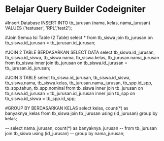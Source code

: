 # Belajar Query Builder Codeigniter 

#Insert Database
INSERT INTO  tb_jurusan
(nama, kelas, nama_jurusan)
VALUES ('testuser', 'RPL','test2');

#Join Semua Isi Table (2 Table)
select * from tb_siswa 
join tb_jurusan on tb_siswa.id_jurusan = tb_jurusan.id_jurusan;

#JOIN 2 TABLE BERDASARKAN SELECT DATA
select tb_siswa.id_jurusan, tb_siswa.id_siswa, tb_siswa.nama, tb_siswa.kelas, tb_jurusan.nama_jurusan
from tb_siswa
inner join tb_jurusan
on tb_siswa.id_jurusan = tb_jurusan.id_jurusan;

#JOIN 3 TABLE
select tb_siswa.id_jurusan, tb_siswa.id_siswa, tb_siswa.nama, tb_siswa.kelas, tb_jurusan.nama_jurusan, tb_spp.id_spp, tb_spp.tahun, tb_spp.nominal
from tb_siswa
inner join tb_jurusan
on tb_siswa.id_jurusan = tb_jurusan.id_jurusan
inner join tb_spp
on tb_siswa.id_siswa = tb_spp.id_spp;

#GROUP BY BERDASARKAN KELAS
select  kelas, count(*) as banyaknya_kelas
from tb_siswa join tb_jurusan using (id_jurusan)
group by kelas;

-- select nama_jurusan, count(*) as banyaknya_jurusan
-- from tb_jurusan join tb_siswa using (id_jurusan)
-- group by nama_jurusan;






